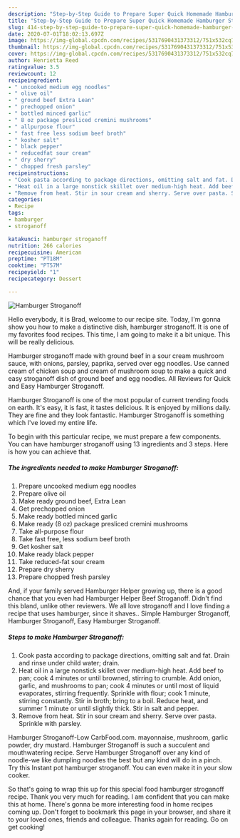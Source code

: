 ```yaml
---
description: "Step-by-Step Guide to Prepare Super Quick Homemade Hamburger Stroganoff"
title: "Step-by-Step Guide to Prepare Super Quick Homemade Hamburger Stroganoff"
slug: 414-step-by-step-guide-to-prepare-super-quick-homemade-hamburger-stroganoff
date: 2020-07-01T18:02:13.697Z
image: https://img-global.cpcdn.com/recipes/5317690431373312/751x532cq70/hamburger-stroganoff-recipe-main-photo.jpg
thumbnail: https://img-global.cpcdn.com/recipes/5317690431373312/751x532cq70/hamburger-stroganoff-recipe-main-photo.jpg
cover: https://img-global.cpcdn.com/recipes/5317690431373312/751x532cq70/hamburger-stroganoff-recipe-main-photo.jpg
author: Henrietta Reed
ratingvalue: 3.5
reviewcount: 12
recipeingredient:
- " uncooked medium egg noodles"
- " olive oil"
- " ground beef Extra Lean"
- " prechopped onion"
- " bottled minced garlic"
- " 8 oz package presliced cremini mushrooms"
- " allpurpose flour"
- " fast free less sodium beef broth"
- " kosher salt"
- " black pepper"
- " reducedfat sour cream"
- " dry sherry"
- " chopped fresh parsley"
recipeinstructions:
- "Cook pasta according to package directions, omitting salt and fat. Drain and rinse under child water; drain."
- "Heat oil in a large nonstick skillet over medium-high heat. Add beef to pan; cook 4 minutes or until browned, stirring to crumble. Add onion, garlic, and mushrooms to pan; cook 4 minutes or until most of liquid evaporates, stirring frequently. Sprinkle with flour; cook 1 minute, stirring constantly. Stir in broth; bring to a boil. Reduce heat, and summer 1 minute or until slightly thick. Stir in salt and pepper."
- "Remove from heat. Stir in sour cream and sherry. Serve over pasta. Sprinkle with parsley."
categories:
- Recipe
tags:
- hamburger
- stroganoff

katakunci: hamburger stroganoff 
nutrition: 266 calories
recipecuisine: American
preptime: "PT18M"
cooktime: "PT57M"
recipeyield: "1"
recipecategory: Dessert

---
```



![Hamburger Stroganoff](https://img-global.cpcdn.com/recipes/5317690431373312/751x532cq70/hamburger-stroganoff-recipe-main-photo.jpg)

Hello everybody, it is Brad, welcome to our recipe site. Today, I'm gonna show you how to make a distinctive dish, hamburger stroganoff. It is one of my favorites food recipes. This time, I am going to make it a bit unique. This will be really delicious.

Hamburger stroganoff made with ground beef in a sour cream mushroom sauce, with onions, parsley, paprika, served over egg noodles. Use canned cream of chicken soup and cream of mushroom soup to make a quick and easy stroganoff dish of ground beef and egg noodles. All Reviews for Quick and Easy Hamburger Stroganoff.

Hamburger Stroganoff is one of the most popular of current trending foods on earth. It's easy, it is fast, it tastes delicious. It is enjoyed by millions daily. They are fine and they look fantastic. Hamburger Stroganoff is something which I've loved my entire life.


To begin with this particular recipe, we must prepare a few components. You can have hamburger stroganoff using 13 ingredients and 3 steps. Here is how you can achieve that.

<!--inarticleads1-->

##### The ingredients needed to make Hamburger Stroganoff:

1. Prepare  uncooked medium egg noodles
1. Prepare  olive oil
1. Make ready  ground beef, Extra Lean
1. Get  prechopped onion
1. Make ready  bottled minced garlic
1. Make ready  (8 oz) package presliced cremini mushrooms
1. Take  all-purpose flour
1. Take  fast free, less sodium beef broth
1. Get  kosher salt
1. Make ready  black pepper
1. Take  reduced-fat sour cream
1. Prepare  dry sherry
1. Prepare  chopped fresh parsley


And, if your family served Hamburger Helper growing up, there is a good chance that you even had Hamburger Helper Beef Stroganoff. Didn&#39;t find this bland, unlike other reviewers. We all love stroganoff and I love finding a recipe that uses hamburger, since it shaves.. Simple Hamburger Stroganoff, Hamburger Stroganoff, Easy Hamburger Stroganoff. 

<!--inarticleads2-->

##### Steps to make Hamburger Stroganoff:

1. Cook pasta according to package directions, omitting salt and fat. Drain and rinse under child water; drain.
1. Heat oil in a large nonstick skillet over medium-high heat. Add beef to pan; cook 4 minutes or until browned, stirring to crumble. Add onion, garlic, and mushrooms to pan; cook 4 minutes or until most of liquid evaporates, stirring frequently. Sprinkle with flour; cook 1 minute, stirring constantly. Stir in broth; bring to a boil. Reduce heat, and summer 1 minute or until slightly thick. Stir in salt and pepper.
1. Remove from heat. Stir in sour cream and sherry. Serve over pasta. Sprinkle with parsley.


Hamburger Stroganoff-Low CarbFood.com. mayonnaise, mushroom, garlic powder, dry mustard. Hamburger Stroganoff is such a succulent and mouthwatering recipe. Serve Hamburger Stroganoff over any kind of noodle-we like dumpling noodles the best but any kind will do in a pinch. Try this Instant pot hamburger stroganoff. You can even make it in your slow cooker. 

So that's going to wrap this up for this special food hamburger stroganoff recipe. Thank you very much for reading. I am confident that you can make this at home. There's gonna be more interesting food in home recipes coming up. Don't forget to bookmark this page in your browser, and share it to your loved ones, friends and colleague. Thanks again for reading. Go on get cooking!
